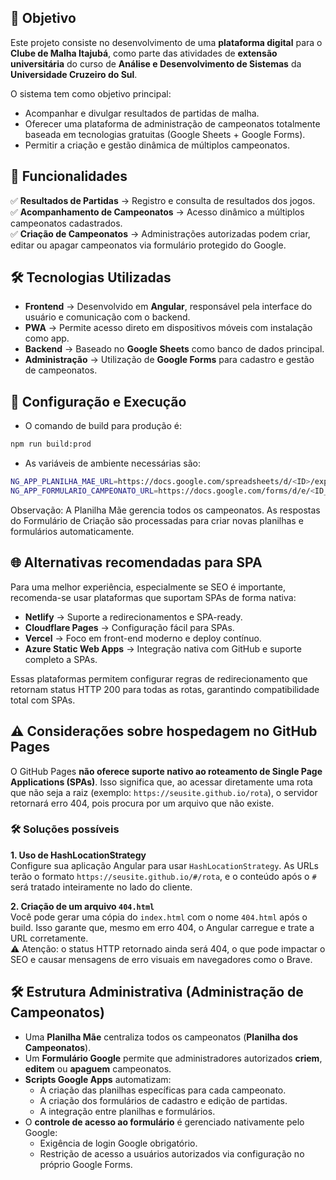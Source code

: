 ## 📌 Objetivo

Este projeto consiste no desenvolvimento de uma **plataforma digital** para o **Clube de Malha Itajubá**, como parte das atividades de **extensão universitária** do curso de **Análise e Desenvolvimento de Sistemas** da **Universidade Cruzeiro do Sul**.

O sistema tem como objetivo principal:
- Acompanhar e divulgar resultados de partidas de malha.
- Oferecer uma plataforma de administração de campeonatos totalmente baseada em tecnologias gratuitas (Google Sheets + Google Forms).
- Permitir a criação e gestão dinâmica de múltiplos campeonatos.


## 🚀 Funcionalidades

✅ **Resultados de Partidas** → Registro e consulta de resultados dos jogos.  
✅ **Acompanhamento de Campeonatos** → Acesso dinâmico a múltiplos campeonatos cadastrados.  
✅ **Criação de Campeonatos** → Administrações autorizadas podem criar, editar ou apagar campeonatos via formulário protegido do Google.


## 🛠 Tecnologias Utilizadas

- **Frontend** → Desenvolvido em **Angular**, responsável pela interface do usuário e comunicação com o backend.
- **PWA** → Permite acesso direto em dispositivos móveis com instalação como app.
- **Backend** → Baseado no **Google Sheets** como banco de dados principal.
- **Administração** → Utilização de **Google Forms** para cadastro e gestão de campeonatos.

## 🔧 Configuração e Execução

- O comando de build para produção é:

```bash
npm run build:prod
```

- As variáveis de ambiente necessárias são:

```bash
NG_APP_PLANILHA_MAE_URL=https://docs.google.com/spreadsheets/d/<ID>/export?format=csv&gid=<GID_DA_ABA_CAMPEONATOS>
NG_APP_FORMULARIO_CAMPEONATO_URL=https://docs.google.com/forms/d/e/<ID_DO_FORMULARIO>/viewform
```
Observação:
A Planilha Mãe gerencia todos os campeonatos. As respostas do Formulário de Criação são processadas para criar novas planilhas e formulários automaticamente.

## 🌐 Alternativas recomendadas para SPA

Para uma melhor experiência, especialmente se SEO é importante, recomenda-se usar plataformas que suportam SPAs de forma nativa:

- **Netlify** → Suporte a redirecionamentos e SPA-ready.
- **Cloudflare Pages** → Configuração fácil para SPAs.
- **Vercel** → Foco em front-end moderno e deploy contínuo.
- **Azure Static Web Apps** → Integração nativa com GitHub e suporte completo a SPAs.

Essas plataformas permitem configurar regras de redirecionamento que retornam status HTTP 200 para todas as rotas, garantindo compatibilidade total com SPAs.

## ⚠️ Considerações sobre hospedagem no GitHub Pages

O GitHub Pages **não oferece suporte nativo ao roteamento de Single Page Applications (SPAs)**. Isso significa que, ao acessar diretamente uma rota que não seja a raiz (exemplo: `https://seusite.github.io/rota`), o servidor retornará erro 404, pois procura por um arquivo que não existe.

### 🛠️ Soluções possíveis

**1. Uso de HashLocationStrategy**  
Configure sua aplicação Angular para usar `HashLocationStrategy`. As URLs terão o formato `https://seusite.github.io/#/rota`, e o conteúdo após o `#` será tratado inteiramente no lado do cliente.

**2. Criação de um arquivo `404.html`**  
Você pode gerar uma cópia do `index.html` com o nome `404.html` após o build. Isso garante que, mesmo em erro 404, o Angular carregue e trate a URL corretamente.  
⚠️ Atenção: o status HTTP retornado ainda será 404, o que pode impactar o SEO e causar mensagens de erro visuais em navegadores como o Brave.


## 🛠️ Estrutura Administrativa (Administração de Campeonatos)

- Uma **Planilha Mãe** centraliza todos os campeonatos (**Planilha dos Campeonatos**).
- Um **Formulário Google** permite que administradores autorizados **criem**, **editem** ou **apaguem** campeonatos.
- **Scripts Google Apps** automatizam:
  - A criação das planilhas específicas para cada campeonato.
  - A criação dos formulários de cadastro e edição de partidas.
  - A integração entre planilhas e formulários.
- O **controle de acesso ao formulário** é gerenciado nativamente pelo Google:
  - Exigência de login Google obrigatório.
  - Restrição de acesso a usuários autorizados via configuração no próprio Google Forms.

